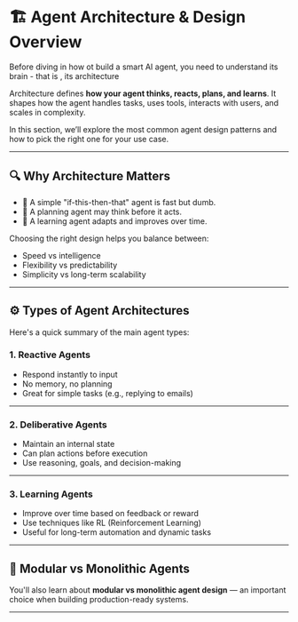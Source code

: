# 🏗️ Agent Architecture & Design Overview

Before diving in how ot build a smart AI agent, you need to understand its brain - that is , its architecture

Architecture defines **how your agent thinks, reacts, plans, and learns**. It shapes how the agent handles tasks, uses tools, interacts with users, and scales in complexity.

In this section, we’ll explore the most common agent design patterns and how to pick the right one for your use case.

---

## 🔍 Why Architecture Matters

- 🧠 A simple "if-this-then-that" agent is fast but dumb.
- 🧭 A planning agent may think before it acts.
- 🎯 A learning agent adapts and improves over time.

Choosing the right design helps you balance between:
- Speed vs intelligence
- Flexibility vs predictability
- Simplicity vs long-term scalability

---

## ⚙️ Types of Agent Architectures

Here's a quick summary of the main agent types:

### 1. **Reactive Agents**
- Respond instantly to input
- No memory, no planning
- Great for simple tasks (e.g., replying to emails)



---

### 2. **Deliberative Agents**
- Maintain an internal state
- Can plan actions before execution
- Use reasoning, goals, and decision-making


---

### 3. **Learning Agents**
- Improve over time based on feedback or reward
- Use techniques like RL (Reinforcement Learning)
- Useful for long-term automation and dynamic tasks



---

## 🧱 Modular vs Monolithic Agents

You'll also learn about **modular vs monolithic agent design** — an important choice when building production-ready systems.



---
